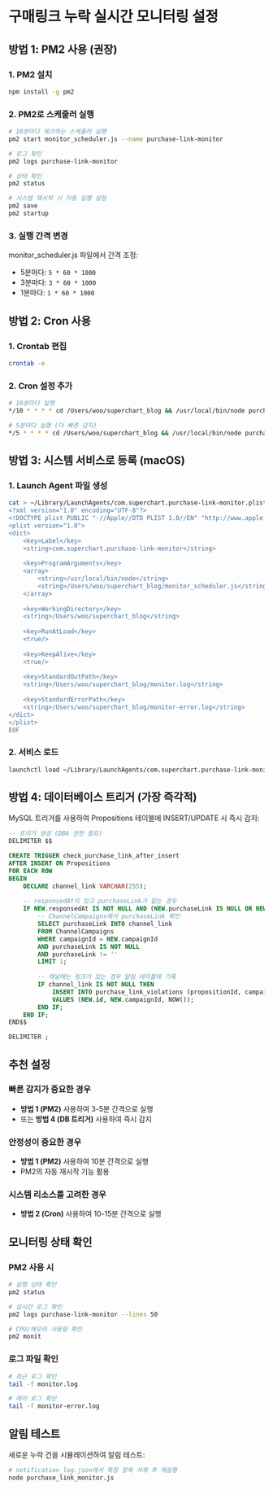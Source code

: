 # 구매링크 누락 실시간 모니터링 설정

## 방법 1: PM2 사용 (권장)

### 1. PM2 설치
```bash
npm install -g pm2
```

### 2. PM2로 스케줄러 실행
```bash
# 10분마다 체크하는 스케줄러 실행
pm2 start monitor_scheduler.js --name purchase-link-monitor

# 로그 확인
pm2 logs purchase-link-monitor

# 상태 확인
pm2 status

# 시스템 재시작 시 자동 실행 설정
pm2 save
pm2 startup
```

### 3. 실행 간격 변경
monitor_scheduler.js 파일에서 간격 조정:
- 5분마다: `5 * 60 * 1000`
- 3분마다: `3 * 60 * 1000`
- 1분마다: `1 * 60 * 1000`

## 방법 2: Cron 사용

### 1. Crontab 편집
```bash
crontab -e
```

### 2. Cron 설정 추가
```bash
# 10분마다 실행
*/10 * * * * cd /Users/woo/superchart_blog && /usr/local/bin/node purchase_link_monitor.js >> /Users/woo/superchart_blog/monitor.log 2>&1

# 5분마다 실행 (더 빠른 감지)
*/5 * * * * cd /Users/woo/superchart_blog && /usr/local/bin/node purchase_link_monitor.js >> /Users/woo/superchart_blog/monitor.log 2>&1
```

## 방법 3: 시스템 서비스로 등록 (macOS)

### 1. Launch Agent 파일 생성
```bash
cat > ~/Library/LaunchAgents/com.superchart.purchase-link-monitor.plist << 'EOF'
<?xml version="1.0" encoding="UTF-8"?>
<!DOCTYPE plist PUBLIC "-//Apple//DTD PLIST 1.0//EN" "http://www.apple.com/DTDs/PropertyList-1.0.dtd">
<plist version="1.0">
<dict>
    <key>Label</key>
    <string>com.superchart.purchase-link-monitor</string>
    
    <key>ProgramArguments</key>
    <array>
        <string>/usr/local/bin/node</string>
        <string>/Users/woo/superchart_blog/monitor_scheduler.js</string>
    </array>
    
    <key>WorkingDirectory</key>
    <string>/Users/woo/superchart_blog</string>
    
    <key>RunAtLoad</key>
    <true/>
    
    <key>KeepAlive</key>
    <true/>
    
    <key>StandardOutPath</key>
    <string>/Users/woo/superchart_blog/monitor.log</string>
    
    <key>StandardErrorPath</key>
    <string>/Users/woo/superchart_blog/monitor-error.log</string>
</dict>
</plist>
EOF
```

### 2. 서비스 로드
```bash
launchctl load ~/Library/LaunchAgents/com.superchart.purchase-link-monitor.plist
```

## 방법 4: 데이터베이스 트리거 (가장 즉각적)

MySQL 트리거를 사용하여 Propositions 테이블에 INSERT/UPDATE 시 즉시 감지:

```sql
-- 트리거 생성 (DBA 권한 필요)
DELIMITER $$

CREATE TRIGGER check_purchase_link_after_insert
AFTER INSERT ON Propositions
FOR EACH ROW
BEGIN
    DECLARE channel_link VARCHAR(255);
    
    -- responsedAt이 있고 purchaseLink가 없는 경우
    IF NEW.responsedAt IS NOT NULL AND (NEW.purchaseLink IS NULL OR NEW.purchaseLink = '') THEN
        -- ChannelCampaigns에서 purchaseLink 확인
        SELECT purchaseLink INTO channel_link
        FROM ChannelCampaigns
        WHERE campaignId = NEW.campaignId
        AND purchaseLink IS NOT NULL
        AND purchaseLink != ''
        LIMIT 1;
        
        -- 채널에는 링크가 있는 경우 알림 테이블에 기록
        IF channel_link IS NOT NULL THEN
            INSERT INTO purchase_link_violations (propositionId, campaignId, detectedAt)
            VALUES (NEW.id, NEW.campaignId, NOW());
        END IF;
    END IF;
END$$

DELIMITER ;
```

## 추천 설정

### 빠른 감지가 중요한 경우
- **방법 1 (PM2)** 사용하여 3-5분 간격으로 실행
- 또는 **방법 4 (DB 트리거)** 사용하여 즉시 감지

### 안정성이 중요한 경우
- **방법 1 (PM2)** 사용하여 10분 간격으로 실행
- PM2의 자동 재시작 기능 활용

### 시스템 리소스를 고려한 경우
- **방법 2 (Cron)** 사용하여 10-15분 간격으로 실행

## 모니터링 상태 확인

### PM2 사용 시
```bash
# 실행 상태 확인
pm2 status

# 실시간 로그 확인
pm2 logs purchase-link-monitor --lines 50

# CPU/메모리 사용량 확인
pm2 monit
```

### 로그 파일 확인
```bash
# 최근 로그 확인
tail -f monitor.log

# 에러 로그 확인
tail -f monitor-error.log
```

## 알림 테스트

새로운 누락 건을 시뮬레이션하여 알림 테스트:
```bash
# notification_log.json에서 특정 항목 삭제 후 재실행
node purchase_link_monitor.js
```